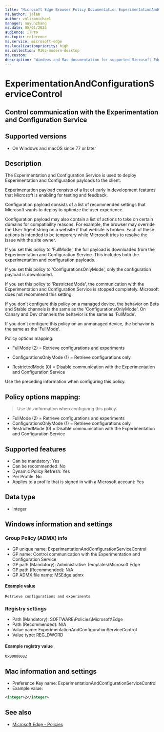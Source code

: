 ```yaml
---
title: "Microsoft Edge Browser Policy Documentation ExperimentationAndConfigurationServiceControl"
ms.author: jalam
author: vmliramichael
manager: nuyunzhang
ms.date: 05/01/2025
audience: ITPro
ms.topic: reference
ms.service: microsoft-edge
ms.localizationpriority: high
ms.collection: M365-modern-desktop
ms.custom:
description: "Windows and Mac documentation for supported Microsoft Edge Browser policy: Control communication with the Experimentation and Configuration Service"
---
```


<!--THIS FILE IS AUTOMATICALLY GENERATED. MANUAL CHANGES WILL BE OVERWRITTEN.-->
<!--Please contact the Microsoft Edge Manageability team with any questions.-->

# ExperimentationAndConfigurationServiceControl

## Control communication with the Experimentation and Configuration Service


## Supported versions

- On Windows and macOS since 77 or later

## Description

The Experimentation and Configuration Service is used to deploy Experimentation and Configuration payloads to the client.

Experimentation payload consists of a list of early in development features that Microsoft is enabling for testing and feedback.

Configuration payload consists of a list of recommended settings that Microsoft wants to deploy to optimize the user experience.

Configuration payload may also contain a list of actions to take on certain domains for compatibility reasons. For example, the browser may override the User Agent string on a website if that website is broken. Each of these actions is intended to be temporary while Microsoft tries to resolve the issue with the site owner.

If you set this policy to 'FullMode', the full payload is downloaded from the Experimentation and Configuration Service. This includes both the experimentation and configuration payloads.

If you set this policy to 'ConfigurationsOnlyMode', only the configuration payload is downloaded.

If you set this policy to 'RestrictedMode', the communication with the Experimentation and Configuration Service is stopped completely. Microsoft does not recommend this setting.

If you don't configure this policy on a managed device, the behavior on Beta and Stable channels is the same as the 'ConfigurationsOnlyMode'. On Canary and Dev channels the behavior is the same as 'FullMode'.

If you don't configure this policy on an unmanaged device, the behavior is the same as the 'FullMode'.

Policy options mapping:

* FullMode (2) = Retrieve configurations and experiments

* ConfigurationsOnlyMode (1) = Retrieve configurations only

* RestrictedMode (0) = Disable communication with the Experimentation and Configuration Service

Use the preceding information when configuring this policy.

## Policy options mapping:
> Use this information when configuring this policy.

- FullMode (2) = Retrieve configurations and experiments
- ConfigurationsOnlyMode (1) = Retrieve configurations only
- RestrictedMode (0) = Disable communication with the Experimentation and Configuration Service

## Supported features

- Can be mandatory: Yes
- Can be recommended: No
- Dynamic Policy Refresh: Yes
- Per Profile: No
- Applies to a profile that is signed in with a Microsoft account: Yes

## Data type

- Integer

## Windows information and settings

### Group Policy (ADMX) info

- GP unique name: ExperimentationAndConfigurationServiceControl
- GP name: Control communication with the Experimentation and Configuration Service
- GP path (Mandatory): Administrative Templates/Microsoft Edge
- GP path (Recommended): N/A
- GP ADMX file name: MSEdge.admx

#### Example value

```
Retrieve configurations and experiments
```

### Registry settings

- Path (Mandatory): SOFTWARE\Policies\Microsoft\Edge
- Path (Recommended): N/A
- Value name: ExperimentationAndConfigurationServiceControl
- Value type: REG_DWORD

#### Example registry value

```
0x00000002
```


## Mac information and settings

- Preference Key name: ExperimentationAndConfigurationServiceControl
- Example value:

```xml
<integer>2</integer>
```

## See also
- [Microsoft Edge - Policies](../microsoft-edge-policies.md)
